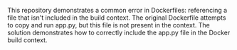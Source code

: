 This repository demonstrates a common error in Dockerfiles: referencing a file that isn't included in the build context.  The original Dockerfile attempts to copy and run app.py, but this file is not present in the context. The solution demonstrates how to correctly include the app.py file in the Docker build context.